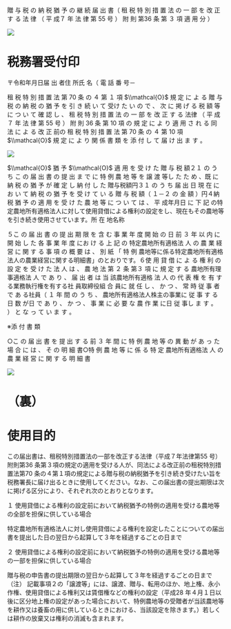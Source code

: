 贈 与 税 の 納 税 猶 予 の 継 続 届 出 書（ 租 税 特 別 措 置 法 の 一 部 を 改 正 す る 法 律 （ 平 成７ 年 法 律 第 55 号 ） 附 則 第36 条 第 ３ 項 適 用 分 ）

![](https://www.nta.go.jp/tmp/a59cdb44-d628-4fc4-8461-a0a18f938b77/images/0e19cb88e45f4131032ac1c9493d03c29d557dfe1d8465061186d6c95e2f98a5.jpg)

# 税務署受付印

〒令和年月日届 出 者住 所氏 名（ 電 話 番 号－

租 税 特 別 措 置 法 第 70 条 の ４ 第 １ 項 $\\mathcal{O}$ 規 定 に よ る 贈 与 税 の 納 税 の 猶 予 を 引 き 続 い て 受け た い の で 、 次 に 掲 げ る 税 額 等 に つ い て 確 認 し 、 租 税 特 別 措 置 法 の 一 部 を 改 正 す る 法律 （ 平 成 ７ 年 法 律 第 55 号 ） 附 則 36 条 第 10 項 の 規 定 に よ り 適 用 さ れ る 同 法 に よ る 改 正 前の 租 税 特 別 措 置 法 第 70 条 の ４ 第 10 項 $\\mathcal{O}$ 規 定 に よ り 関 係 書 類 を 添 付 し て 届 け 出 ま す 。

![](https://www.nta.go.jp/tmp/a59cdb44-d628-4fc4-8461-a0a18f938b77/images/5994f38b6c63f6b659b330b99d42793f97e749838c479034d2e0d5423bd7e276.jpg)

$\\mathcal{O}$ 猶 予 $\\mathcal{O}$ 適 用 を 受 け た 贈 与 税 額２１ の う ち こ の 届 出 書 の 提 出 ま で に 特 例 農 地 等 を 譲 渡 等し た た め 、既 に 納 税 の 猶 予 が 確 定 し 納 付 し た 贈与税額円３１ の う ち 届 出 日 現 在 に お い て 納 税 の 猶 予 を 受 け て い る 贈 与 税 額（ １－２ の 金 額 ）円４納 税 猶 予 の 適 用 を 受 け た 農 地 等 に つ い て は 、 平 成年月日 に 下 記 の特定農地所有適格法人に対して使用貸借による権利の設定をし、現在もその農地等を引き続き使用させています。所 在 地名称

５こ の 届 出 書 の 提 出 期 限 を 含 む 事 業 年 度 開 始 の 日 前 ３ 年 以 内 に 開 始 し た 各 事 業 年 度 にお け る 上 記 の 特定農地所有適格法 人 の 農 業 経 営 に 関 す る 事 項 の 概 要 は 、 別 紙 「 特 例 農地等に係る特定農地所有適格法人の農業経営に関する明細書」のとおりです。６使 用 貸 借 に よ る 権 利 の 設 定 を 受 け た 法 人 は 、 農 地 法 第 ２ 条 第３ 項 に 規 定 す る 農地所有理 事適格法 人 で あ り 、 届 出 者 は 当 該農地所有適格 法 人 の 代 表 権 を 有 す る業務執行権を有する社 員取締役組 合 員に 就 任 し 、 か つ 、 常 時 従 事 者 で あ る社員（ １ 年 間 の う ち 、 農地所有適格法人株主の事業に 従 事 す る 日 数 が日 で あ り 、 か つ 、 事 業 に 必 要 な 農 作 業 に日 従 事し ま す 。 ） と な っ て い ま す 。

※添 付 書 類

○こ の 届 出 書 を 提 出 す る 前 ３ 年 間 に 特 例 農 地 等 の 異 動 が あ っ た 場 合 に は 、 そ の 明 細 書○特 例 農 地 等 に 係 る 特 定 農地所有適格法 人 の 農 業 経 営 に 関 す る 明 細 書

![](https://www.nta.go.jp/tmp/a59cdb44-d628-4fc4-8461-a0a18f938b77/images/79f5b7fff0a649e4c24567c6739994b1fa3e9d2c86101126b7bae9723b120ca6.jpg)

# （裏）

# 使用目的

この届出書は、租税特別措置法の一部を改正する法律（平成７年法律第55 号）附則第36 条第３項の規定の適用を受ける人が、同法による改正前の租税特別措置法第70 条の４第１項の規定による贈与税の納税猶予を引き続き受けたい旨を税務署長に届け出るときに使用してください。なお、この届出書の提出期限は次に掲げる区分により、それぞれ次のとおりとなります。

１ 使用貸借による権利の設定前において納税猶予の特例の適用を受ける農地等の全部を担保に供している場合

特定農地所有適格法人に対し使用貸借による権利を設定したことについての届出書を提出した日の翌日から起算して３年を経過するごとの日まで

２ 使用貸借による権利の設定前において納税猶予の特例の適用を受ける農地等の一部を担保に供している場合

贈与税の申告書の提出期限の翌日から起算して３年を経過するごとの日まで（注） 記載事項２の「譲渡等」には、譲渡、贈与、転用のほか、地上権、永小作権、使用貸借による権利又は賃借権などの権利の設定（平成28 年４月１日以後に区分地上権の設定があった場合において、特例農地等の受贈者が当該農地等を耕作又は養畜の用に供しているときにおける、当該設定を除きます。）若しくは耕作の放棄又は権利の消滅も含まれます。